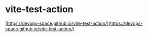 # vite-test-action

[https://devops-space.github.io/vite-test-action/](https://devops-space.github.io/vite-test-action/)
